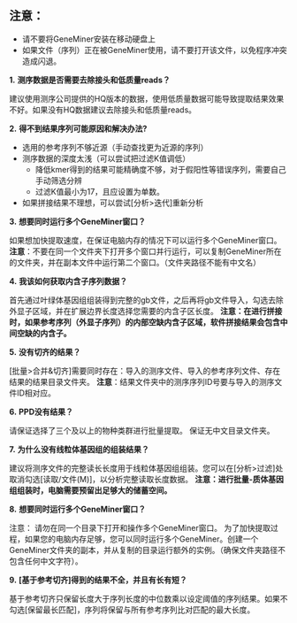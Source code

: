 ##  注意：
* 请不要将GeneMiner安装在移动硬盘上
* 如果文件（序列）正在被GeneMiner使用，请不要打开该文件，以免程序冲突造成闪退。


**1.** **测序数据是否需要去除接头和低质量reads？**


建议使用测序公司提供的HQ版本的数据，使用低质量数据可能导致提取结果效果不好。如果没有HQ数据建议去除接头和低质量reads。


**2.** **得不到结果序列可能原因和解决办法?**


* 选用的参考序列不够近源（手动查找更为近源的序列）
* 测序数据的深度太浅（可以尝试把过滤K值调低）
  * 降低kmer得到的结果可能精确度不够，对于假阳性等错误序列，需要自己手动筛选分辨
  * 过滤K值最小为17，且应设置为单数。
* 如果拼接结果不理想，可以尝试[分析>迭代]重新分析


**3.** **想要同时运行多个GeneMiner窗口？**


如果想加快提取速度，在保证电脑内存的情况下可以运行多个GeneMiner窗口。**注意**：不要在同一个文件夹下打开多个窗口并行运行，可以复制GeneMiner所在的文件夹，并在副本文件中运行第二个窗口。（文件夹路径不能有中文名）


**4.** **我该如何获取内含子序列数据？**


首先通过叶绿体基因组组装得到完整的gb文件，之后再将gb文件导入，勾选去除外显子区域，并在扩展边界长度选择您需要的内含子区长度。
**注意：在进行拼接时，如果参考序列（外显子序列）的内部空缺内含子区域，软件拼接结果会包含中间空缺的内含子。**


**5.** **没有切齐的结果？**


[批量>合并&切齐]需要同时存在：导入的测序文件、导入的参考序列文件、存在结果的结果目录文件夹。
**注意**：结果文件夹中的测序序列ID号要与导入的测序文件ID相对应。


**6.** **PPD没有结果？**


请保证选择了三个及以上的物种类群进行批量提取。
保证无中文目录文件夹。


**7.** **为什么没有线粒体基因组的组装结果？**


建议将测序文件的完整读长长度用于线粒体基因组组装。您可以在[分析>过滤]处取消勾选[读取/文件(M)]，以分析完整读取长度数据。
**注意：进行批量-质体基因组组装时，电脑需要预留出足够大的储蓄空间。**


**8.** **想要同时运行多个GeneMiner窗口？**


注意： 请勿在同一个目录下打开和操作多个GeneMiner窗口。
为了加快提取过程，如果您的电脑内存足够，您可以同时运行多个GeneMiner。创建一个GeneMiner文件夹的副本，并从复制的目录运行额外的实例。（确保文件夹路径不包含任何中文字符）。


**9.** **[基于参考切齐]得到的结果不全，并且有长有短？**


基于参考切齐只保留长度大于序列长度的中位数乘以设定阈值的序列结果。如果不勾选[保留最长匹配]，序列将保留与所有参考序列比对匹配的最大长度。